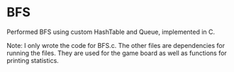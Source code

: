 # BFS
Performed BFS using custom HashTable and Queue, implemented in C.

Note: I only wrote the code for BFS.c. The other files are dependencies for running the files. They are used for the game board as well as functions for printing statistics.
